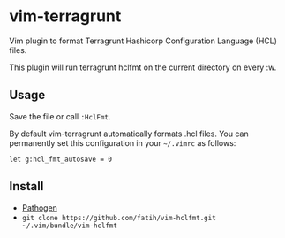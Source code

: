# vim-terragrunt

Vim plugin to format Terragrunt Hashicorp Configuration Language (HCL) files.

This plugin will run terragrunt hclfmt on the current directory on every :w.

## Usage

Save the file or call `:HclFmt`.

By default vim-terragrunt automatically formats .hcl files.
You can permanently set this configuration in your `~/.vimrc` as follows:

    let g:hcl_fmt_autosave = 0

## Install

*  [Pathogen](https://github.com/tpope/vim-pathogen)
  * `git clone https://github.com/fatih/vim-hclfmt.git ~/.vim/bundle/vim-hclfmt`
